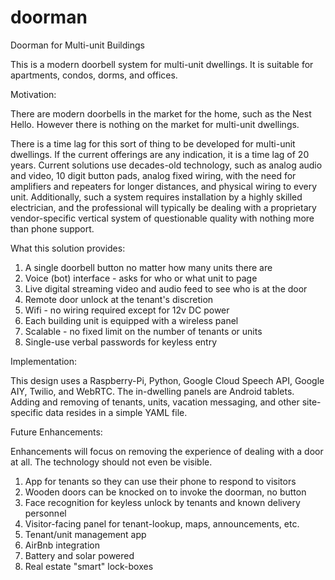 # doorman
Doorman for Multi-unit Buildings

This is a modern doorbell system for multi-unit dwellings.  It is suitable for
apartments, condos, dorms, and offices.


Motivation:

There are modern doorbells in the market for the home, such as the Nest Hello.
However there is nothing on the market for multi-unit dwellings.

There is a time lag for this sort of thing to be developed for multi-unit
dwellings.  If the current offerings are any indication, it is a time lag of
20 years.  Current solutions use decades-old technology, such as analog audio
and video, 10 digit button pads, analog fixed wiring, with the need for
amplifiers and repeaters for longer distances, and physical wiring to every
unit.  Additionally, such a system requires installation by a highly skilled
electrician, and the professional will typically be dealing with a proprietary
vendor-specific vertical system of questionable quality with nothing more than
phone support.


What this solution provides:

1. A single doorbell button no matter how many units there are
2. Voice (bot) interface - asks for who or what unit to page
3. Live digital streaming video and audio feed to see who is at the door
4. Remote door unlock at the tenant's discretion
5. Wifi - no wiring required except for 12v DC power
6. Each building unit is equipped with a wireless panel
7. Scalable - no fixed limit on the number of tenants or units
8. Single-use verbal passwords for keyless entry


Implementation:

This design uses a Raspberry-Pi, Python, Google Cloud Speech API, Google AIY,
Twilio, and WebRTC.  The in-dwelling panels are Android tablets.  Adding and
removing of tenants, units, vacation messaging, and other site-specific data
resides in a simple YAML file.


Future Enhancements:

Enhancements will focus on removing the experience of dealing with a door at
all.  The technology should not even be visible.
1. App for tenants so they can use their phone to respond to visitors
2. Wooden doors can be knocked on to invoke the doorman, no button
3. Face recognition for keyless unlock by tenants and known delivery personnel
4. Visitor-facing panel for tenant-lookup, maps, announcements, etc.
5. Tenant/unit management app
6. AirBnb integration
7. Battery and solar powered
8. Real estate "smart" lock-boxes
